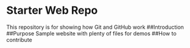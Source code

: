 # Starter Web Repo

This repository is for showing how Git and GitHub work
##Introduction
##Purpose
Sample website with plenty of files for demos
##How to contribute
